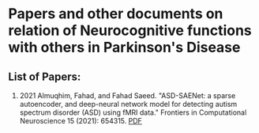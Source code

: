 # Papers and other documents on relation of Neurocognitive functions with others in Parkinson's Disease

## List of Papers:
1. 2021 Almuqhim, Fahad, and Fahad Saeed. "ASD-SAENet: a sparse autoencoder, and deep-neural network model for detecting autism spectrum disorder (ASD) using fMRI data." Frontiers in Computational Neuroscience 15 (2021): 654315. <a href="NC_Paper/2024_JournalOfneurology_GBA moderates cognitive reserve's effect on cognitive function in patients with Parkinson's disease.pdf">PDF</a>



